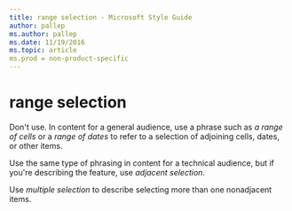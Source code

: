 ```yaml
---
title: range selection - Microsoft Style Guide
author: pallep
ms.author: pallep
ms.date: 11/19/2016
ms.topic: article
ms.prod = non-product-specific
---
```


# range selection

Don't use. In content for a general audience, use a phrase such as *a range of cells* or a *range of dates* to refer to a selection of adjoining cells, dates, or other items.

Use the same type of phrasing in content for a technical audience, but if you're describing the feature, use *adjacent selection*.

Use *multiple selection* to describe selecting more than one nonadjacent items.
